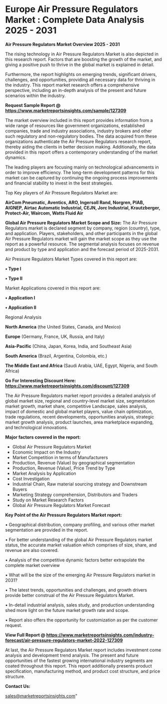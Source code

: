  # Europe Air Pressure Regulators Market : Complete Data Analysis 2025 - 2031

<Strong> Air Pressure Regulators Market Overview 2025 - 2031</strong>

The rising technology in Air Pressure Regulators Market is also depicted in this research report. Factors that are boosting the growth of the market, and giving a positive push to thrive in the global market is explained in detail.

Furthermore, the report highlights on emerging trends, significant drivers, challenges, and opportunities, providing all necessary data for thriving in the industry. This report market research offers a comprehensive perspective, including an in-depth analysis of the present and future scenarios within the industry.

<strong>Request Sample Report @ <a href=https://www.marketreportsinsights.com/sample/127309>https://www.marketreportsinsights.com/sample/127309</a></strong>

The market overview included in this report provides information from a wide range of resources like government organizations, established companies, trade and industry associations, industry brokers and other such regulatory and non-regulatory bodies. The data acquired from these organizations authenticate the Air Pressure Regulators research report, thereby aiding the clients in better decision making. Additionally, the data provided in this report offers a contemporary understanding of the market dynamics.

The leading players are focusing mainly on technological advancements in order to improve efficiency. The long-term development patterns for this market can be captured by continuing the ongoing process improvements and financial stability to invest in the best strategies.

Top Key players of Air Pressure Regulators Market are:

<strong>AirCom Pneumatic, Aventics, ARO, Ingersoll Rand, Norgren, PIAB, AIGNEP, Airtac Automatic Industrial, CEJN, Jorc Industrial, Krautzberger, Protect-Air, Waircom, Watts Fluid Air</strong>

<strong><b>Global Air Pressure Regulators Market Scope and Size:</b></strong>
The Air Pressure Regulators market is declared segment by company, region (country), type, and application. Players, stakeholders, and other participants in the global Air Pressure Regulators market will gain the market scope as they use the report as a powerful resource. The segmental analysis focuses on revenue and product by type and application and the forecast period of 2025-2031.

Air Pressure Regulators Market Types covered in this report are:

<strong>• Type I

• Type II</strong>

Market Applications covered in this report are:

<strong>• Application I

• Application II</strong> 

Regional Analysis

<strong>North America</strong> (the United States, Canada, and Mexico)

<strong>Europe</strong> (Germany, France, UK, Russia, and Italy)

<strong>Asia-Pacific</strong> (China, Japan, Korea, India, and Southeast Asia)

<strong>South America</strong> (Brazil, Argentina, Colombia, etc.)

<strong>The Middle East and Africa</strong> (Saudi Arabia, UAE, Egypt, Nigeria, and South Africa)

<strong>Go For Interesting Discount Here: <a href=https://www.marketreportsinsights.com/discount/127309>https://www.marketreportsinsights.com/discount/127309</a></strong>

The Air Pressure Regulators market report provides a detailed analysis of global market size, regional and country-level market size, segmentation market growth, market share, competitive Landscape, sales analysis, impact of domestic and global market players, value chain optimization, trade regulations, recent developments, opportunities analysis, strategic market growth analysis, product launches, area marketplace expanding, and technological innovations.

<strong><b>Major factors covered in the report:</b></strong>
<ul>
  <li>Global Air Pressure Regulators Market </li>
  <li>Economic Impact on the Industry</li>
  <li>Market Competition in terms of Manufacturers</li>
  <li>Production, Revenue (Value) by geographical segmentation</li>
  <li>Production, Revenue (Value), Price Trend by Type</li>
  <li>Market Analysis by Application</li>
  <li>Cost Investigation</li>
  <li>Industrial Chain, Raw material sourcing strategy and Downstream Buyers</li>
  <li>Marketing Strategy comprehension, Distributors and Traders</li>
  <li>Study on Market Research Factors</li>
  <li>Global Air Pressure Regulators Market Forecast</li>
</ul>

<strong><b>Key Point of the Air Pressure Regulators Market report:</b></strong>

• Geographical distribution, company profiling, and various other market segmentation are provided in the report.

• For better understanding of the global Air Pressure Regulators market status, the accurate market valuation which comprises of size, share, and revenue are also covered.

• Analysis of the competitive dynamic factors better extrapolate the complete market overview

• What will be the size of the emerging Air Pressure Regulators market in 2031?

• The latest trends, opportunities and challenges, and growth drivers provide better construal of the Air Pressure Regulators Market.

• In-detail industrial analysis, sales study, and production understanding shed more light on the future market growth rate and scope.

• Report also offers the opportunity for customization as per the customer request.

<strong><b>View Full Report @ <a href=https://www.marketreportsinsights.com/industry-forecast/air-pressure-regulators-market-2022-127309>https://www.marketreportsinsights.com/industry-forecast/air-pressure-regulators-market-2022-127309</a></b></strong>


At last, the Air Pressure Regulators Market report includes investment come analysis and development trend analysis. The present and future opportunities of the fastest growing international industry segments are coated throughout this report. This report additionally presents product specification, manufacturing method, and product cost structure, and price structure.

<strong>Contact Us:</strong>

sales@marketreportsinsights.com"
